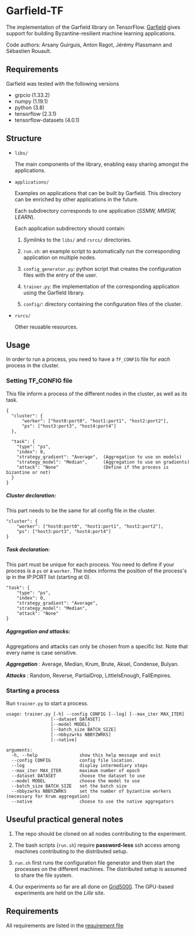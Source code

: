 # Garfield-TF
The implementation of the Garfield library on TensorFlow. [Garfield](https://arxiv.org/abs/2010.05888) gives support for building Byzantine-resilient machine learning applications.

Code authors: Arsany Guirguis, Anton Ragot, Jérémy Plassmann and Sébastien Rouault.

## Requirements
Garfield was tested with the following versions
* grpcio (1.33.2)
* numpy (1.19.1)
* python (3.8)
* tensorflow (2.3.1)
* tensorflow-datasets (4.0.1)

## Structure

* `libs/`

   The main components of the library, enabling easy sharing amongst the applications.

* `applications/`

   Examples on applications that can be built by Garfield. This directory can be enriched by other applications in the future.

   Each subdirectory corresponds to one application (*SSMW, MMSW, LEARN*).

   Each application subdirectory should contain:
   
   1. _Symlinks_ to the `libs/` and `rsrcs/` directories.

   2. `run.sh`: an example script to automatically run the corresponding application on multiple nodes.

   3. `config_generator.py`: python script that creates the configuration files with the entry of the user.

   4. `trainer.py`: the implementation of the corresponding application using the Garfield library.

   5. `config/`: directory containing the configuration files of the cluster.

* `rsrcs/`

   Other reusable resources.



## Usage

In order to run a process, you need to have a `TF_CONFIG` file for _each_ process in the cluster.

### Setting TF_CONFIG file

This file inform a process of the different nodes in the cluster, as well as its task.

```
{
  "cluster": {
      "worker": ["host0:port0", "host1:port1", "host2:port2"],
      "ps": ["host3:port3", "host4:port4"]
  },

  "task": {
    "type": "ps",
    "index": 0,
    "strategy_gradient": "Average",  (Aggregation to use on models)
    "strategy_model": "Median",      (Aggregation to use on gradients)
    "attack": "None"                 (Define if the process is bizantine or not)
  }
}
```

##### Cluster declaration:

This part needs to be the same for all config file in the cluster.

```
"cluster": {
    "worker": ["host0:port0", "host1:port1", "host2:port2"],
    "ps": ["host3:port3", "host4:port4"]
}
```

##### Task declaration:

This part must be unique for each process. You need to define if your process is a `ps` or a `worker`. The index informs the position of the process's ip in the IP:PORT list (starting at 0).
```
"task": {
    "type": "ps",
    "index": 0,
    "strategy_gradient": "Average", 
    "strategy_model": "Median", 
    "attack": "None"    
}
```

##### Aggregation and attacks:

Aggregations and attacks can only be chosen from a specific list. Note that every name is case sensitive.

***Aggregation*** : Average, Median, Krum, Brute, Aksel, Condense, Bulyan.

***Attacks*** : Random, Reverse, PartialDrop, LittleIsEnough, FallEmpires.

### Starting a process

Run `trainer.py` to start a process.

```
usage: trainer.py [-h] --config CONFIG [--log] [--max_iter MAX_ITER]
                 [--dataset DATASET]
                 [--model MODEL]
                 [--batch_size BATCH_SIZE]
                 [--nbbyzwrks NBBYZWRKS]
                 [--native]
                 
arguments:
  -h, --help                show this help message and exit
  --config CONFIG           config file location.
  --log                     display intermediary steps
  --max_iter MAX_ITER       maximum number of epoch
  --dataset DATASET         choose the dataset to use
  --model MODEL             choose the model to use
  --batch_size BATCH_SIZE   set the batch size
  --nbbyzwrks NBBYZWRKS     set the number of byzantine workers (necessary for Krum aggregation)
  --native                  choose to use the native aggregators

```

## Useuful practical general notes
1. The repo should be cloned on all nodes contributing to the experiment.

2. The bash scripts (`run.sh`) require **password-less** ssh access among machines contributing to the distributed setup.

3. `run.sh` first runs the configuration file generator and then start the processes on the different machines. The distributed setup is assumed to share the file system.

4. Our experiments so far are all done on [Grid5000](https://www.grid5000.fr). The GPU-based experiments are held on the *Lille* site.

## Requirements

All requirements are listed in the [requirement file](https://github.com/LPD-EPFL/Garfield_TF/blob/main/requirements.txt)
